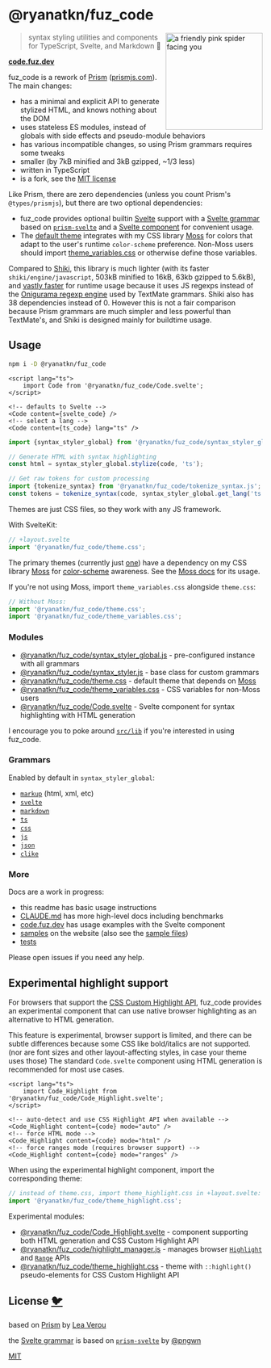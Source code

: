 # @ryanatkn/fuz_code

[<img src="static/logo.svg" alt="a friendly pink spider facing you" align="right" width="192" height="192">](https://code.fuz.dev/)

> syntax styling utilities and components for TypeScript, Svelte, and Markdown 🎨

**[code.fuz.dev](https://code.fuz.dev/)**

fuz_code is a rework of [Prism](https://github.com/PrismJS/prism)
([prismjs.com](https://prismjs.com/)).
The main changes:

- has a minimal and explicit API to generate stylized HTML, and knows nothing about the DOM
- uses stateless ES modules, instead of globals with side effects and pseudo-module behaviors
- has various incompatible changes, so using Prism grammars requires some tweaks
- smaller (by 7kB minified and 3kB gzipped, ~1/3 less)
- written in TypeScript
- is a fork, see the [MIT license](https://github.com/ryanatkn/fuz_code/blob/main/LICENSE)

Like Prism, there are zero dependencies (unless you count Prism's `@types/prismjs`),
but there are two optional dependencies:

- fuz_code provides optional builtin [Svelte](https://svelte.dev/) support
  with a [Svelte grammar](src/lib/grammar_svelte.ts)
  based on [`prism-svelte`](https://github.com/pngwn/prism-svelte)
  and a [Svelte component](src/lib/Code.svelte) for convenient usage.
- The [default theme](src/lib/theme.css) integrates
  with my CSS library [Moss](https://github.com/ryanatkn/moss) for colors that adapt to the user's runtime `color-scheme` preference.
  Non-Moss users should import [theme_variables.css](src/lib/theme_variables.css)
  or otherwise define those variables.

Compared to [Shiki](https://github.com/shikijs/shiki),
this library is much lighter
(with its faster `shiki/engine/javascript`, 503kB minified to 16kB, 63kb gzipped to 5.6kB),
and [vastly faster](./benchmark/compare/results.md)
for runtime usage because it uses JS regexps instead of
the [Onigurama regexp engine](https://shiki.matsu.io/guide/regex-engines)
used by TextMate grammars.
Shiki also has 38 dependencies instead of 0.
However this is not a fair comparison because
Prism grammars are much simpler and less powerful than TextMate's,
and Shiki is designed mainly for buildtime usage.

## Usage

```bash
npm i -D @ryanatkn/fuz_code
```

```svelte
<script lang="ts">
	import Code from '@ryanatkn/fuz_code/Code.svelte';
</script>

<!-- defaults to Svelte -->
<Code content={svelte_code} />
<!-- select a lang -->
<Code content={ts_code} lang="ts" />
```

```ts
import {syntax_styler_global} from '@ryanatkn/fuz_code/syntax_styler_global.js';

// Generate HTML with syntax highlighting
const html = syntax_styler_global.stylize(code, 'ts');

// Get raw tokens for custom processing
import {tokenize_syntax} from '@ryanatkn/fuz_code/tokenize_syntax.js';
const tokens = tokenize_syntax(code, syntax_styler_global.get_lang('ts'));
```

Themes are just CSS files, so they work with any JS framework.

With SvelteKit:

```ts
// +layout.svelte
import '@ryanatkn/fuz_code/theme.css';
```

The primary themes (currently just [one](src/lib/theme.css)) have a dependency
on my CSS library [Moss](https://github.com/ryanatkn/moss)
for [color-scheme](https://moss.ryanatkn.com/docs/themes) awareness.
See the [Moss docs](https://moss.ryanatkn.com/) for its usage.

If you're not using Moss, import `theme_variables.css` alongside `theme.css`:

```ts
// Without Moss:
import '@ryanatkn/fuz_code/theme.css';
import '@ryanatkn/fuz_code/theme_variables.css';
```

### Modules

- [@ryanatkn/fuz_code/syntax_styler_global.js](src/lib/syntax_styler_global.ts) - pre-configured instance with all grammars
- [@ryanatkn/fuz_code/syntax_styler.js](src/lib/syntax_styler.ts) - base class for custom grammars
- [@ryanatkn/fuz_code/theme.css](src/lib/theme.css) -
  default theme that depends on [Moss](https://github.com/ryanatkn/moss)
- [@ryanatkn/fuz_code/theme_variables.css](src/lib/theme_variables.css) -
  CSS variables for non-Moss users
- [@ryanatkn/fuz_code/Code.svelte](src/lib/Code.svelte) -
  Svelte component for syntax highlighting with HTML generation

I encourage you to poke around [`src/lib`](src/lib) if you're interested in using fuz_code.

### Grammars

Enabled by default in `syntax_styler_global`:

- [`markup`](src/lib/grammar_markup.ts) (html, xml, etc)
- [`svelte`](src/lib/grammar_svelte.ts)
- [`markdown`](src/lib/grammar_markdown.ts)
- [`ts`](src/lib/grammar_ts.ts)
- [`css`](src/lib/grammar_css.ts)
- [`js`](src/lib/grammar_js.ts)
- [`json`](src/lib/grammar_json.ts)
- [`clike`](src/lib/grammar_clike.ts)

### More

Docs are a work in progress:

- this readme has basic usage instructions
- [CLAUDE.md](./CLAUDE.md) has more high-level docs including benchmarks
- [code.fuz.dev](https://code.fuz.dev/) has usage examples with the Svelte component
- [samples](https://code.fuz.dev/samples) on the website
  (also see the [sample files](src/lib/samples/))
- [tests](src/lib/syntax_styler.test.ts)

Please open issues if you need any help.

## Experimental highlight support

For browsers that support the
[CSS Custom Highlight API](https://developer.mozilla.org/en-US/docs/Web/API/CSS_Custom_Highlight_API),
fuz_code provides an experimental component that can use native browser highlighting
as an alternative to HTML generation.

This feature is experimental, browser support is limited,
and there can be subtle differences because some CSS like bold/italics are not supported.
(nor are font sizes and other layout-affecting styles, in case your theme uses those)
The standard `Code.svelte` component
using HTML generation is recommended for most use cases.

```svelte
<script lang="ts">
	import Code_Highlight from '@ryanatkn/fuz_code/Code_Highlight.svelte';
</script>

<!-- auto-detect and use CSS Highlight API when available -->
<Code_Highlight content={code} mode="auto" />
<!-- force HTML mode -->
<Code_Highlight content={code} mode="html" />
<!-- force ranges mode (requires browser support) -->
<Code_Highlight content={code} mode="ranges" />
```

When using the experimental highlight component, import the corresponding theme:

```ts
// instead of theme.css, import theme_highlight.css in +layout.svelte:
import '@ryanatkn/fuz_code/theme_highlight.css';
```

Experimental modules:

- [@ryanatkn/fuz_code/Code_Highlight.svelte](src/lib/Code_Highlight.svelte) -
  component supporting both HTML generation and CSS Custom Highlight API
- [@ryanatkn/fuz_code/highlight_manager.js](src/lib/highlight_manager.ts) -
  manages browser [`Highlight`](https://developer.mozilla.org/en-US/docs/Web/API/Highlight)
  and [`Range`](https://developer.mozilla.org/en-US/docs/Web/API/Range) APIs
- [@ryanatkn/fuz_code/theme_highlight.css](src/lib/theme_highlight.css) -
  theme with `::highlight()` pseudo-elements for CSS Custom Highlight API

## License [🐦](https://wikipedia.org/wiki/Free_and_open-source_software)

based on [Prism](https://github.com/PrismJS/prism)
by [Lea Verou](https://lea.verou.me/)

the [Svelte grammar](src/lib/grammar_svelte.ts)
is based on [`prism-svelte`](https://github.com/pngwn/prism-svelte)
by [@pngwn](https://github.com/pngwn)

[MIT](LICENSE)
